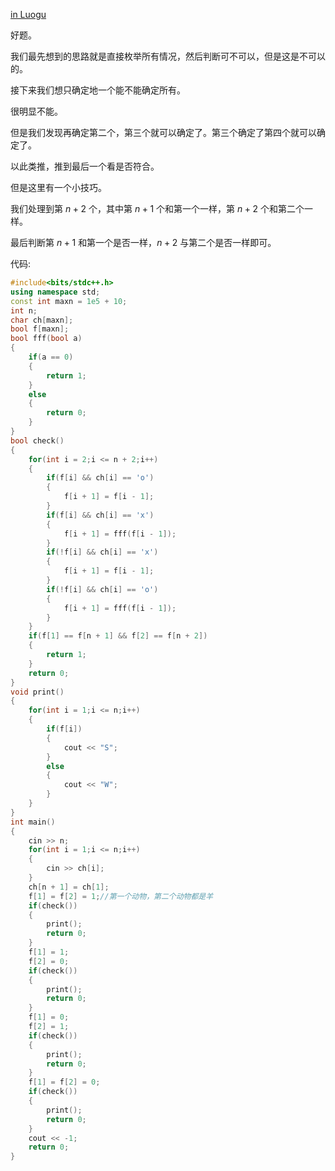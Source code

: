 [in Luogu](https://www.luogu.com.cn/problem/AT_arc069_b)

好题。

我们最先想到的思路就是直接枚举所有情况，然后判断可不可以，但是这是不可以的。

接下来我们想只确定地一个能不能确定所有。

很明显不能。

但是我们发现再确定第二个，第三个就可以确定了。第三个确定了第四个就可以确定了。

以此类推，推到最后一个看是否符合。

但是这里有一个小技巧。

我们处理到第 $n+2$ 个，其中第 $n + 1$ 个和第一个一样，第 $n + 2$ 个和第二个一样。

最后判断第 $n + 1$ 和第一个是否一样，$n+2$ 与第二个是否一样即可。

代码:



```cpp
#include<bits/stdc++.h>
using namespace std;
const int maxn = 1e5 + 10;
int n;
char ch[maxn];
bool f[maxn];
bool fff(bool a)
{
	if(a == 0)
	{
		return 1;
	}
	else
	{
		return 0;
	}
}
bool check()
{
	for(int i = 2;i <= n + 2;i++)
	{
		if(f[i] && ch[i] == 'o')
		{
			f[i + 1] = f[i - 1];
		}
		if(f[i] && ch[i] == 'x')
		{
			f[i + 1] = fff(f[i - 1]);
		}
		if(!f[i] && ch[i] == 'x')
		{
			f[i + 1] = f[i - 1];
		}
		if(!f[i] && ch[i] == 'o')
		{
			f[i + 1] = fff(f[i - 1]);
		}
	}
	if(f[1] == f[n + 1] && f[2] == f[n + 2])
	{
		return 1;
	}
	return 0;
}
void print()
{
	for(int i = 1;i <= n;i++)
	{
		if(f[i])
		{
			cout << "S";
		}
		else
		{
			cout << "W";
		}
	}
}
int main()
{
	cin >> n;
	for(int i = 1;i <= n;i++)
	{
		cin >> ch[i];
	}
	ch[n + 1] = ch[1];
	f[1] = f[2] = 1;//第一个动物，第二个动物都是羊
	if(check())
	{
		print();
		return 0;
	}
	f[1] = 1;
	f[2] = 0;
	if(check())
	{
		print();
		return 0;
	}
	f[1] = 0;
	f[2] = 1;
	if(check())
	{
		print();
		return 0;
	}
	f[1] = f[2] = 0;
	if(check())
	{
		print();
		return 0;
	}
	cout << -1;
	return 0;
}
```
